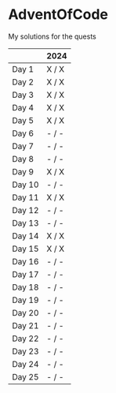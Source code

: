 # AdventOfCode

My solutions for the quests

|		|  2024 |
|---|---|
|Day	 1	| X / X |
|Day	 2	| X / X |
|Day	 3	| X / X |
|Day	 4	| X / X |
|Day	 5	| X / X |
|Day	 6	| - / - |
|Day	 7	| - / - |
|Day	 8	| - / - |
|Day	 9	| X / X |
|Day	10	| - / - |
|Day	11	| X / X |
|Day	12	| - / - |
|Day	13	| - / - |
|Day	14	| X / X |
|Day	15	| X / X |
|Day	16	| - / - |
|Day	17	| - / - |
|Day	18	| - / - |
|Day	19	| - / - |
|Day	20	| - / - |
|Day	21	| - / - |
|Day	22	| - / - |
|Day	23	| - / - |
|Day	24	| - / - |
|Day	25	| - / - |
